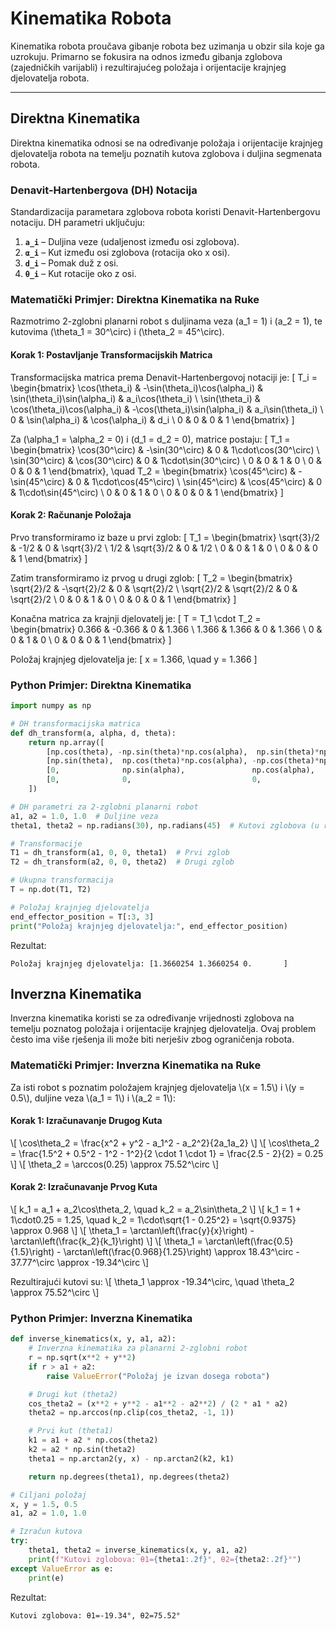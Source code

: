 # Kinematika Robota

Kinematika robota proučava gibanje robota bez uzimanja u obzir sila koje ga uzrokuju. Primarno se fokusira na odnos između gibanja zglobova (zajedničkih varijabli) i rezultirajućeg položaja i orijentacije krajnjeg djelovatelja robota.

---

## Direktna Kinematika

Direktna kinematika odnosi se na određivanje položaja i orijentacije krajnjeg djelovatelja robota na temelju poznatih kutova zglobova i duljina segmenata robota.

### Denavit-Hartenbergova (DH) Notacija

Standardizacija parametara zglobova robota koristi Denavit-Hartenbergovu notaciju. DH parametri uključuju:
1. **`a_i`** – Duljina veze (udaljenost između osi zglobova).
2. **`α_i`** – Kut između osi zglobova (rotacija oko x osi).
3. **`d_i`** – Pomak duž z osi.
4. **`θ_i`** – Kut rotacije oko z osi.

### Matematički Primjer: Direktna Kinematika na Ruke

Razmotrimo 2-zglobni planarni robot s duljinama veza \(a_1 = 1\) i \(a_2 = 1\), te kutovima \(\theta_1 = 30^\circ\) i \(\theta_2 = 45^\circ\).

#### Korak 1: Postavljanje Transformacijskih Matrica
Transformacijska matrica prema Denavit-Hartenbergovoj notaciji je:
\[
T_i = \begin{bmatrix}
\cos(\theta_i) & -\sin(\theta_i)\cos(\alpha_i) & \sin(\theta_i)\sin(\alpha_i) & a_i\cos(\theta_i) \\
\sin(\theta_i) & \cos(\theta_i)\cos(\alpha_i) & -\cos(\theta_i)\sin(\alpha_i) & a_i\sin(\theta_i) \\
0 & \sin(\alpha_i) & \cos(\alpha_i) & d_i \\
0 & 0 & 0 & 1
\end{bmatrix}
\]

Za \(\alpha_1 = \alpha_2 = 0\) i \(d_1 = d_2 = 0\), matrice postaju:
\[
T_1 = \begin{bmatrix}
\cos(30^\circ) & -\sin(30^\circ) & 0 & 1\cdot\cos(30^\circ) \\
\sin(30^\circ) & \cos(30^\circ) & 0 & 1\cdot\sin(30^\circ) \\
0 & 0 & 1 & 0 \\
0 & 0 & 0 & 1
\end{bmatrix},
\quad
T_2 = \begin{bmatrix}
\cos(45^\circ) & -\sin(45^\circ) & 0 & 1\cdot\cos(45^\circ) \\
\sin(45^\circ) & \cos(45^\circ) & 0 & 1\cdot\sin(45^\circ) \\
0 & 0 & 1 & 0 \\
0 & 0 & 0 & 1
\end{bmatrix}
\]

#### Korak 2: Računanje Položaja
Prvo transformiramo iz baze u prvi zglob:
\[
T_1 = \begin{bmatrix}
\sqrt{3}/2 & -1/2 & 0 & \sqrt{3}/2 \\
1/2 & \sqrt{3}/2 & 0 & 1/2 \\
0 & 0 & 1 & 0 \\
0 & 0 & 0 & 1
\end{bmatrix}
\]

Zatim transformiramo iz prvog u drugi zglob:
\[
T_2 = \begin{bmatrix}
\sqrt{2}/2 & -\sqrt{2}/2 & 0 & \sqrt{2}/2 \\
\sqrt{2}/2 & \sqrt{2}/2 & 0 & \sqrt{2}/2 \\
0 & 0 & 1 & 0 \\
0 & 0 & 0 & 1
\end{bmatrix}
\]

Konačna matrica za krajnji djelovatelj je:
\[
T = T_1 \cdot T_2 = \begin{bmatrix}
0.366 & -0.366 & 0 & 1.366 \\
1.366 & 1.366 & 0 & 1.366 \\
0 & 0 & 1 & 0 \\
0 & 0 & 0 & 1
\end{bmatrix}
\]

Položaj krajnjeg djelovatelja je:
\[
x = 1.366, \quad y = 1.366
\]

### Python Primjer: Direktna Kinematika
```python
import numpy as np

# DH transformacijska matrica
def dh_transform(a, alpha, d, theta):
    return np.array([
        [np.cos(theta), -np.sin(theta)*np.cos(alpha),  np.sin(theta)*np.sin(alpha), a*np.cos(theta)],
        [np.sin(theta),  np.cos(theta)*np.cos(alpha), -np.cos(theta)*np.sin(alpha), a*np.sin(theta)],
        [0,              np.sin(alpha),               np.cos(alpha),              d],
        [0,              0,                           0,                          1]
    ])

# DH parametri za 2-zglobni planarni robot
a1, a2 = 1.0, 1.0  # Duljine veza
theta1, theta2 = np.radians(30), np.radians(45)  # Kutovi zglobova (u radijanima)

# Transformacije
T1 = dh_transform(a1, 0, 0, theta1)  # Prvi zglob
T2 = dh_transform(a2, 0, 0, theta2)  # Drugi zglob

# Ukupna transformacija
T = np.dot(T1, T2)

# Položaj krajnjeg djelovatelja
end_effector_position = T[:3, 3]
print("Položaj krajnjeg djelovatelja:", end_effector_position)
```

Rezultat:
```
Položaj krajnjeg djelovatelja: [1.3660254 1.3660254 0.       ]
```

## Inverzna Kinematika

Inverzna kinematika koristi se za određivanje vrijednosti zglobova na temelju poznatog položaja i orijentacije krajnjeg djelovatelja. Ovaj problem često ima više rješenja ili može biti nerješiv zbog ograničenja robota.

### Matematički Primjer: Inverzna Kinematika na Ruke

Za isti robot s poznatim položajem krajnjeg djelovatelja \\(x = 1.5\\) i \\(y = 0.5\\), duljine veza \\(a_1 = 1\\) i \\(a_2 = 1\\):

#### Korak 1: Izračunavanje Drugog Kuta
\\[
\\cos\\theta_2 = \\frac{x^2 + y^2 - a_1^2 - a_2^2}{2a_1a_2}
\\]
\\[
\\cos\\theta_2 = \\frac{1.5^2 + 0.5^2 - 1^2 - 1^2}{2 \\cdot 1 \\cdot 1} = \\frac{2.5 - 2}{2} = 0.25
\\]
\\[
\\theta_2 = \\arccos(0.25) \\approx 75.52^\\circ
\\]

#### Korak 2: Izračunavanje Prvog Kuta
\\[
k_1 = a_1 + a_2\\cos\\theta_2, \\quad k_2 = a_2\\sin\\theta_2
\\]
\\[
k_1 = 1 + 1\\cdot0.25 = 1.25, \\quad k_2 = 1\\cdot\\sqrt{1 - 0.25^2} = \\sqrt{0.9375} \\approx 0.968
\\]
\\[
\\theta_1 = \\arctan\\left(\\frac{y}{x}\\right) - \\arctan\\left(\\frac{k_2}{k_1}\\right)
\\]
\\[
\\theta_1 = \\arctan\\left(\\frac{0.5}{1.5}\\right) - \\arctan\\left(\\frac{0.968}{1.25}\\right) \\approx 18.43^\\circ - 37.77^\\circ \\approx -19.34^\\circ
\\]

Rezultirajući kutovi su:
\\[
\\theta_1 \\approx -19.34^\\circ, \\quad \\theta_2 \\approx 75.52^\\circ
\\]


### Python Primjer: Inverzna Kinematika
```python
def inverse_kinematics(x, y, a1, a2):
    # Inverzna kinematika za planarni 2-zglobni robot
    r = np.sqrt(x**2 + y**2)
    if r > a1 + a2:
        raise ValueError("Položaj je izvan dosega robota")

    # Drugi kut (theta2)
    cos_theta2 = (x**2 + y**2 - a1**2 - a2**2) / (2 * a1 * a2)
    theta2 = np.arccos(np.clip(cos_theta2, -1, 1))

    # Prvi kut (theta1)
    k1 = a1 + a2 * np.cos(theta2)
    k2 = a2 * np.sin(theta2)
    theta1 = np.arctan2(y, x) - np.arctan2(k2, k1)

    return np.degrees(theta1), np.degrees(theta2)

# Ciljani položaj
x, y = 1.5, 0.5
a1, a2 = 1.0, 1.0

# Izračun kutova
try:
    theta1, theta2 = inverse_kinematics(x, y, a1, a2)
    print(f"Kutovi zglobova: θ1={theta1:.2f}°, θ2={theta2:.2f}°")
except ValueError as e:
    print(e)
```

Rezultat:
```
Kutovi zglobova: θ1=-19.34°, θ2=75.52°
```
